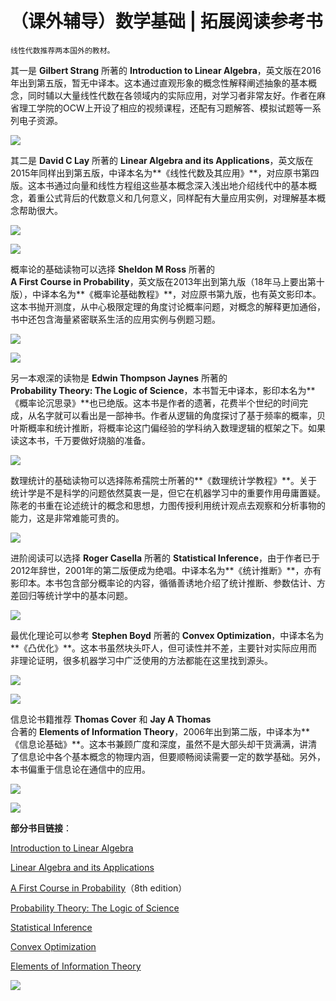 # （课外辅导）数学基础 | 拓展阅读参考书

    线性代数推荐两本国外的教材。

其一是 **Gilbert Strang** 所著的 **Introduction to Linear Algebra**，英文版在2016年出到第五版，暂无中译本。这本通过直观形象的概念性解释阐述抽象的基本概念，同时辅以大量线性代数在各领域内的实际应用，对学习者非常友好。作者在麻省理工学院的OCW上开设了相应的视频课程，还配有习题解答、模拟试题等一系列电子资源。

![](https://static001.geekbang.org/resource/image/de/51/deab88e3a873a8c02e3fd385336b6851.jpg)

其二是 **David C Lay** 所著的 **Linear Algebra and its Applications**，英文版在2015年同样出到第五版，中译本名为**《线性代数及其应用》**，对应原书第四版。这本书通过向量和线性方程组这些基本概念深入浅出地介绍线代中的基本概念，着重公式背后的代数意义和几何意义，同样配有大量应用实例，对理解基本概念帮助很大。

![](https://static001.geekbang.org/resource/image/fd/4b/fd67a5515225cddafbc6bd159c21d24b.jpg)

![](https://static001.geekbang.org/resource/image/fc/fb/fcc6cfbc5daa261aaf472951963854fb.jpg)

概率论的基础读物可以选择 **Sheldon M Ross** 所著的  
**A First Course in Probability**，英文版在2013年出到第九版（18年马上要出第十版），中译本名为**《概率论基础教程》**，对应原书第九版，也有英文影印本。这本书抛开测度，从中心极限定理的角度讨论概率问题，对概念的解释更加通俗，书中还包含海量紧密联系生活的应用实例与例题习题。

![](https://static001.geekbang.org/resource/image/3f/a9/3f8ba17f3adfedfdefbee6805c8f2ca9.jpg)

![](https://static001.geekbang.org/resource/image/d3/79/d34838e4cd8abfc89aebfe781ce95179.jpg)

另一本艰深的读物是 **Edwin Thompson Jaynes** 所著的  
**Probability Theory: The Logic of Science**，本书暂无中译本，影印本名为**《概率论沉思录》**也已绝版。这本书是作者的遗著，花费半个世纪的时间完成，从名字就可以看出是一部神书。作者从逻辑的角度探讨了基于频率的概率，贝叶斯概率和统计推断，将概率论这门偏经验的学科纳入数理逻辑的框架之下。如果读这本书，千万要做好烧脑的准备。

![](https://static001.geekbang.org/resource/image/de/d0/de211b6a95d6d1ad83b2ba6e518783d0.jpg)

数理统计的基础读物可以选择陈希孺院士所著的**《数理统计学教程》**。关于统计学是不是科学的问题依然莫衷一是，但它在机器学习中的重要作用毋庸置疑。陈老的书重在论述统计的概念和思想，力图传授利用统计观点去观察和分析事物的能力，这是非常难能可贵的。

![](https://static001.geekbang.org/resource/image/eb/c8/eb91566fe246daf53a0bd0c3a98363c8.jpg)

进阶阅读可以选择 **Roger Casella** 所著的 **Statistical Inference**，由于作者已于2012年辞世，2001年的第二版便成为绝唱。中译本名为**《统计推断》**，亦有影印本。本书包含部分概率论的内容，循循善诱地介绍了统计推断、参数估计、方差回归等统计学中的基本问题。

![](https://static001-test.geekbang.org/resource/image/a1/20/a129538c6273a679fe641c89c597db20.png)

最优化理论可以参考 **Stephen Boyd** 所著的 **Convex Optimization**，中译本名为**《凸优化》**。这本书虽然块头吓人，但可读性并不差，主要针对实际应用而非理论证明，很多机器学习中广泛使用的方法都能在这里找到源头。

![](https://static001.geekbang.org/resource/image/a8/66/a8aecbd9467ca6dfa607329e3c43ce66.jpg)

![](https://static001.geekbang.org/resource/image/19/da/194d1decc9774117f8dab99be9ee55da.jpg)

信息论书籍推荐 **Thomas Cover** 和 **Jay A Thomas**  
合著的 **Elements of Information Theory**，2006年出到第二版，中译本为**《信息论基础》**。这本书兼顾广度和深度，虽然不是大部头却干货满满，讲清了信息论中各个基本概念的物理内涵，但要顺畅阅读需要一定的数学基础。另外，本书偏重于信息论在通信中的应用。

![](https://static001.geekbang.org/resource/image/32/f0/32809f551ae31c7f5b376e6104324af0.jpg)

![](https://static001.geekbang.org/resource/image/4e/cb/4e13d7b7d12f16d70ac5f7b5dd813dcb.jpg)

**部分书目链接**：

[Introduction to Linear Algebra](https://math.mit.edu/~gs/linearalgebra/linearalgebra5_Preface.pdf)

[Linear Algebra and its Applications](http://www.zuj.edu.jo/download/linear-algebra-and-its-applications-david-c-lay-pdf/)

[A First Course in Probability](http://julio.staff.ipb.ac.id/files/2015/02/Ross_8th_ed_English.pdf)（8th edition）

[Probability Theory: The Logic of Science](http://www.med.mcgill.ca/epidemiology/hanley/bios601/GaussianModel/JaynesProbabilityTheory.pdf)

[Statistical Inference](https://fsalamri.files.wordpress.com/2015/02/casella_berger_statistical_inference1.pdf)

[Convex Optimization](https://web.stanford.edu/~boyd/cvxbook/bv_cvxbook.pdf)

[Elements of Information Theory](http://www.cs-114.org/wp-content/uploads/2015/01/Elements_of_Information_Theory_Elements.pdf)

![](https://static001.geekbang.org/resource/image/74/80/748baa3d40829627167d74a877102a80.jpg)
    